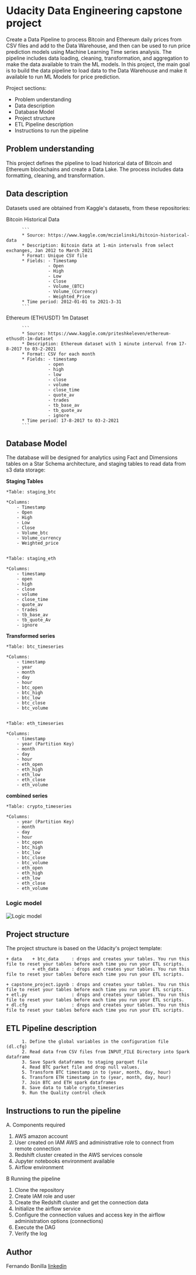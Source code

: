 # Udacity Data Engineering capstone project

Create a Data Pipeline to process Bitcoin and Ethereum daily prices from CSV files and add to the Data Warehouse, and then can be used to run price prediction models using Machine Learning Time series analysis. The pipeline includes data loading, cleaning, transformation, and aggregation to make the data available to train the ML models. In this project, the main goal is to build the data pipeline to load data to the Data Warehouse and make it available to run ML Models for price prediction. 

Project sections:

- Problem understanding
- Data description
- Database Model
- Project structure
- ETL Pipeline description
- Instructions to run the pipeline

## Problem understanding

This project defines the pipeline to load historical data of Bitcoin and Ethereum blockchains and create a Data Lake. The process includes data formatting, cleaning, and transformation. 

## Data description

Datasets used are obtained from Kaggle's datasets, from these repositories:

Bitcoin Historical Data

          ```  
          * Source: https://www.kaggle.com/mczielinski/bitcoin-historical-data
          * Description: Bitcoin data at 1-min intervals from select exchanges, Jan 2012 to March 2021
          * Format: Unique CSV file
          * Fields: - Timestamp
                    - Open
                    - High
                    - Low
                    - Close
                    - Volume_(BTC)
                    - Volume_(Currency)
                    - Weighted_Price
          * Time period: 2012-01-01 to 2021-3-31
          ```  

Ethereum (ETH/USDT) 1m Dataset

          ```
          * Source: https://www.kaggle.com/priteshkeleven/ethereum-ethusdt-1m-dataset
          * Description: Ethereum dataset with 1 minute interval from 17-8-2017 to 03-2-2021
          * Format: CSV for each month
          * Fields: - timestamp
                    - open
                    - high
                    - low
                    - close
                    - volume
                    - close_time
                    - quote_av
                    - trades
                    - tb_base_av
                    - tb_quote_av
                    - ignore
          * Time period: 17-8-2017 to 03-2-2021
          ```
  
## Database Model

The database will be designed for analytics using Fact and Dimensions tables on a Star Schema architecture, and staging tables to read data from s3 data storage:

**Staging Tables**

    *Table: staging_btc

    *Columns:
        - Timestamp
        - Open
        - High
        - Low
        - Close
        - Volume_btc
        - Volume_currency
        - Weighted_price


    *Table: staging_eth

    *Columns:
        - timestamp
        - open
        - high
        - close
        - volume
        - close_time
        - quote_av
        - trades
        - tb_base_av
        - tb_quote_Av
        - ignore





**Transformed series**

    *Table: btc_timeseries

    *Columns:
        - timestamp
        - year
        - month
        - day
        - hour
        - btc_open
        - btc_high
        - btc_low
        - btc_close
        - btc_volume


    *Table: eth_timeseries

    *Columns:
        - timestamp
        - year (Partition Key)
        - month
        - day
        - hour
        - eth_open
        - eth_high
        - eth_low
        - eth_close
        - eth_volume


**combined series**

    *Table: crypto_timeseries

    *Columns:
        - year (Partition Key)
        - month
        - day
        - hour
        - btc_open
        - btc_high
        - btc_low
        - btc_close
        - btc_volume
        - eth_open
        - eth_high
        - eth_low
        - eth_close
        - eth_volume




### Logic model

![Logic model](https://github.com/Fer-Bonilla/Udacity-Data-Engineering-capstone-project/blob/main/conceptual_model-spark.png)



## Project structure

The project structure is based on the Udacity's project template:

```
+ data    + btc_data     : drops and creates your tables. You run this file to reset your tables before each time you run your ETL scripts.
          + eth_data     : drops and creates your tables. You run this file to reset your tables before each time you run your ETL scripts.

+ capstone_project.ipynb : drops and creates your tables. You run this file to reset your tables before each time you run your ETL scripts.
+ etl.py                 : drops and creates your tables. You run this file to reset your tables before each time you run your ETL scripts.
+ dl.cfg                 : drops and creates your tables. You run this file to reset your tables before each time you run your ETL scripts.

```

## ETL Pipeline description

          1. Define the global variables in the configuration file (dl.cfg)
          2. Read data from CSV files from INPUT_FILE Directory into Spark dataframe
          3. Save Spark dataframes to staging parquet file
          4. Read BTC parket file and drop null values.
          5. Transform BTC timestamp in to (year, month, day, hour)
          6. Transform ETH timestamp in to (year, month, day, hour)
          7. Join BTC and ETH spark dataframes
          8. Save data to table crypto_timeseries
          9. Run the Quality control check

## Instructions to run the pipeline

A. Components required

 1.	AWS amazon account
 2.	User created on IAM AWS and administrative role to connect from remote connection
 3.	Redshift cluster created in the AWS services console
 4.	Jupyter notebooks environment available
 5.	Airflow environment 

B Running the pipeline

 1.	Clone the repository
 2.	Create IAM role and user
 3.	Create the Redshift cluster and get the connection data
 4.	Initialize the airflow service
 5.	Configure the connection values and access key in the airflow administration options (connections)
 6.	Execute the DAG
 7.	Verify the log


## Author 
Fernando Bonilla [linkedin](https://www.linkedin.com/in/fer-bonilla/)
